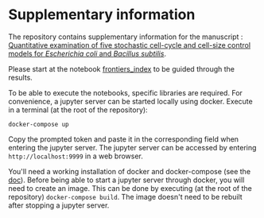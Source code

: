 # Supplementary information

The repository contains supplementary information for the manuscript : <u>Quantitative examination of five stochastic cell-cycle and cell-size control models for *Escherichia coli* and *Bacillus subtilis*</u>.

Please start at the notebook [frontiers_index](Response/frontiers_index.ipynb) to be guided through the results.

To be able to execute the notebooks, specific libraries are required. For convenience, a jupyter server can be started locally using docker.
Execute in a terminal (at the root of the repository):
```
docker-compose up
```

Copy the prompted token and paste it in the corresponding field when entering the jupyter server. The jupyter server can be accessed by entering `http://localhost:9999` in a web browser.

You'll need a working installation of docker and docker-compose (see the [doc](https://docs.docker.com/compose/gettingstarted/)). Before being able to start a jupyter server through docker, you will need to create an image.
This can be done by executing (at the root of the repository) `docker-compose build`. The image doesn't need to be rebuilt after stopping a jupyter server.
